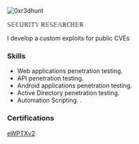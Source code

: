 
![0xr3dhunt](https://github.com/SleepNotF0und/SleepNotF0und/assets/51271019/6d656cdf-cbd6-4bf0-9c51-a24f4f044590)



𝕊𝔼ℂ𝕌ℝ𝕀𝕋𝕐 ℝ𝔼𝕊𝔼𝔸ℝℂℍ𝔼ℝ

I develop a custom exploits for public CVEs

### Skills
- Web applications penetration testing.
- API penetration testing.
- Android applications penetration testing.
- Active Directory penetration testing.
- Automation Scripting.
.
### Certifications
[eWPTXv2](https://verified.elearnsecurity.com/certificates/d4f2e8b2-295f-4bd7-b2a8-389f1b19cffb)
